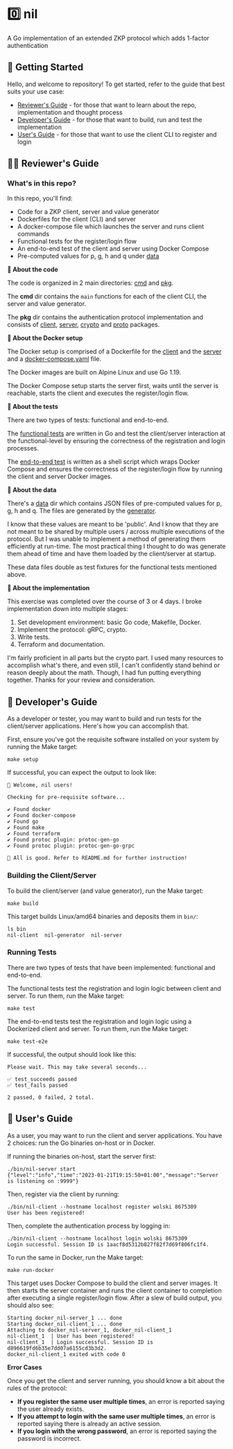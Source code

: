 # :zero: nil

A Go implementation of an extended ZKP protocol which adds 1-factor authentication

## :hatching_chick: Getting Started

Hello, and welcome to repository! To get started, refer to the guide that best
suits your use case:

* [Reviewer's Guide](#student-reviewers-guide) - for those that want to learn about the repo, implementation and thought process
* [Developer's Guide](#construction_worker-developers-guide) - for those that want to build, run and test the implementation
* [User's Guide](#bust_in_silhouette-users-guide) - for those that want to use the client CLI to register and login

## :student: Reviewer's Guide

### What's in this repo?

In this repo, you'll find:

* Code for a ZKP client, server and value generator
* Dockerfiles for the client (CLI) and server
* A docker-compose file which launches the server and runs client commands
* Functional tests for the register/login flow
* An end-to-end test of the client and server using Docker Compose
* Pre-computed values for p, g, h and q under [data](./data)

**:1234: About the code**

The code is organized in 2 main directories: [cmd](./cmd) and [pkg](./pkg).

The **cmd** dir contains the `main` functions for each of the client CLI, the
server and value generator.

The **pkg** dir contains the authentication protocol implementation and consists
of [client](./pkg/client), [server](./pkg/server), [crypto](./pkg/crypto) and
[proto](./pkg/proto) packages.

**:whale: About the Docker setup**

The Docker setup is comprised of a Dockerfile for the
[client](./infra/docker/Dockerfile.client) and the
[server](./infra/docker/Dockerfile.server) and
a [docker-compose.yaml](./infra/docker/docker-compose.yaml) file.

The Docker images are built on Alpine Linux and use Go 1.19.

The Docker Compose setup starts the server first, waits until the server is
reachable, starts the client and executes the register/login flow.

**:test_tube: About the tests**

There are two types of tests: functional and end-to-end.

The [functional tests](./pkg/client/client_test.go) are written in Go and test
the client/server interaction at the functional-level by ensuring the
correctness of the registration and login processes.

The [end-to-end test](./scripts/test-e2e) is written as a shell script which
wraps Docker Compose and ensures the correctness of the register/login flow by
running the client and server Docker images.

**:canned_food: About the data**

There's a [data](./data) dir which contains JSON files of pre-computed values for
p, g, h and q. The files are generated by the [generator](./cmd/generator).

I know that these values are meant to be 'public'. And I know that they are not
meant to be shared by multiple users / across multiple executions of the
protocol. But I was unable to implement a method of generating them efficiently
at run-time. The most practical thing I thought to do was generate them ahead of
time and have them loaded by the client/server at startup.

These data files double as test fixtures for the functional tests mentioned
above.

**:dart: About the implementation**

This exercise was completed over the course of 3 or 4 days. I broke
implementation down into multiple stages:

1. Set development environment: basic Go code, Makefile, Docker.
2. Implement the protocol: gRPC, crypto.
3. Write tests.
4. Terraform and documentation.

I'm fairly proficient in all parts but the crypto part. I used many resources to
accomplish what's there, and even still, I can't confidently stand behind or
reason deeply about the math. Though, I had fun putting everything together.
Thanks for your review and consideration.

## :construction_worker: Developer's Guide

As a developer or tester, you may want to build and run tests for the
client/server applications. Here's how you can accomplish that.

First, ensure you've got the requisite software installed on your system by
running the Make target:

```
make setup
```

If successful, you can expect the output to look like:

```
👋 Welcome, nil users!

Checking for pre-requisite software...

✔️ Found docker
✔️ Found docker-compose
✔️ Found go
✔️ Found make
✔️ Found terraform
✔️ Found protoc plugin: protoc-gen-go
✔️ Found protoc plugin: protoc-gen-go-grpc

🚀 All is good. Refer to README.md for further instruction!
```

### Building the Client/Server

To build the client/server (and value generator), run the Make target:

```
make build
```

This target builds Linux/amd64 binaries and deposits them in `bin/`:

```
ls bin
nil-client  nil-generator  nil-server
```


### Running Tests

There are two types of tests that have been implemented: functional and
end-to-end.

The functional tests test the registration and login logic between client and
server. To run them, run the Make target:

```
make test
```

The end-to-end tests test the registration and login logic using a Dockerized
client and server. To run them, run the Make target:

```
make test-e2e
```

If successful, the output should look like this:

```
Please wait. This may take several seconds...

✅ test_succeeds passed
✅ test_fails passed

2 passed, 0 failed, 2 total.
```

## :bust_in_silhouette: User's Guide

As a user, you may want to run the client and server applications. You have 2
choices: run the Go binaries on-host or in Docker.

If running the binaries on-host, start the server first:

```
./bin/nil-server start
{"level":"info","time":"2023-01-21T19:15:50+01:00","message":"Server is listening on :9999"}
```

Then, register via the client by running:

```
./bin/nil-client --hostname localhost register wolski 8675309
User has been registered!
```

Then, complete the authentication process by logging in:

```
./bin/nil-client --hostname localhost login wolski 8675309
Login successful. Session ID is 1aacf8d5312b827f82f7d69f806fc1f4.
```

To run the same in Docker, run the Make target:

```
make run-docker
```

This target uses Docker Compose to build the client and server images. It then
starts the server container and runs the client container to completion after
executing a single register/login flow. After a slew of build output, you should
also see:

```
Starting docker_nil-server_1 ... done
Starting docker_nil-client_1 ... done
Attaching to docker_nil-server_1, docker_nil-client_1
nil-client_1  | User has been registered!
nil-client_1  | Login successful. Session ID is d896619fd6b35e7dd07a6155cd3b3d2.
docker_nil-client_1 exited with code 0
```

**Error Cases**

Once you get the client and server running, you should know a bit about the
rules of the protocol:

* **If you register the same user multiple times**, an error is reported saying
the user already exists.
* **If you attempt to login with the same user multiple times**, an error is
reported saying there is already an active session.
* **If you login with the wrong password**, an error is reported saying the
password is incorrect.
